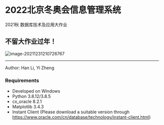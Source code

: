 # 2022北京冬奥会信息管理系统

2021秋  数据库技术及应用大作业

## 不留大作业过年！

![image-20211231210726767](C:\Users\zy\AppData\Roaming\Typora\typora-user-images\image-20211231210726767.png)

---

Author: Han Li, Yi Zheng

### Requirements

- Developed on Windows
- Python 3.8.12/3.8.5
- cx_oracle 8.2.1
- Matplotlib 3.4.3
- Instant Client (Please download a suitable version through https://www.oracle.com/cn/database/technology/instant-client.html)



